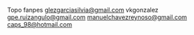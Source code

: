 Topo
fanpes
glezgarciasilvia@gmail.com
vkgonzalez
gpe.ruizangulo@gmail.com
manuelchavezreynoso@gmail.com
caps_98@hotmail.com
